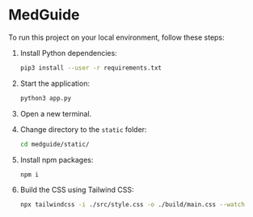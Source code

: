 # MedGuide

To run this project on your local environment, follow these steps:

1. Install Python dependencies:

   ```bash
   pip3 install --user -r requirements.txt
   ```

2. Start the application:

   ```bash
   python3 app.py
   ```

3. Open a new terminal.

4. Change directory to the `static` folder:

   ```bash
   cd medguide/static/
   ```

5. Install npm packages:

   ```bash
   npm i
   ```

6. Build the CSS using Tailwind CSS:

   ```bash
   npx tailwindcss -i ./src/style.css -o ./build/main.css --watch
   ```



<!-- http://gitpod.io/#https://github.com/PriyansuMaurya/MedGuide -->